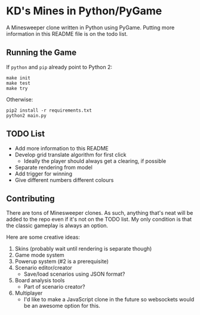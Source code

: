 KD's Mines in Python/PyGame
===========================

A Minesweeper clone written in Python using PyGame.
Putting more information in this README file is on the todo list.

Running the Game
----------------
If `python` and `pip` already point to Python 2:
```
make init
make test
make try
```

Otherwise:
```
pip2 install -r requirements.txt
python2 main.py
```

TODO List
---------
- Add more information to this README
- Develop grid translate algorithm for first click
  - Ideally the player should always get a clearing, if possible
- Separate rendering from model
- Add trigger for winning
- Give different numbers different colours

Contributing
------------
There are tons of Minesweeper clones. As such, anything that's neat will
be added to the repo even if it's not on the TODO list. My only condition
is that the classic gameplay is always an option.

Here are some creative ideas:

1. Skins (probably wait until rendering is separate though)
2. Game mode system
3. Powerup system (#2 is a prerequisite)
4. Scenario editor/creator
   - Save/load scenarios using JSON format?
5. Board analysis tools
   - Part of scenario creator?
6. Multiplayer
   - I'd like to make a JavaScript clone in the future so
     websockets would be an awesome option for this.
